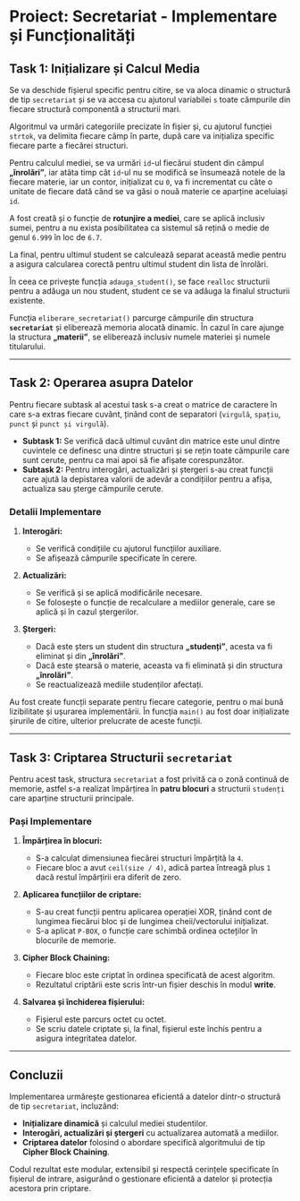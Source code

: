 # Proiect: Secretariat - Implementare și Funcționalități

## Task 1: Inițializare și Calcul Media

Se va deschide fișierul specific pentru citire, se va aloca dinamic o structură de tip `secretariat` și se va accesa cu ajutorul variabilei `s` toate câmpurile din fiecare structură componentă a structurii mari.

Algoritmul va urmări categoriile precizate în fișier și, cu ajutorul funcției `strtok`, va delimita fiecare câmp în parte, după care va inițializa specific fiecare parte a fiecărei structuri.

Pentru calculul mediei, se va urmări `id`-ul fiecărui student din câmpul **„înrolări”**, iar atâta timp cât `id`-ul nu se modifică se însumează notele de la fiecare materie, iar un contor, inițializat cu `0`, va fi incrementat cu câte o unitate de fiecare dată când se va găsi o nouă materie ce aparține aceluiași `id`.

A fost creată și o funcție de **rotunjire a mediei**, care se aplică inclusiv sumei, pentru a nu exista posibilitatea ca sistemul să rețină o medie de genul `6.999` în loc de `6.7`.

La final, pentru ultimul student se calculează separat această medie pentru a asigura calcularea corectă pentru ultimul student din lista de înrolări.

În ceea ce privește funcția `adauga_student()`, se face `realloc` structurii pentru a adăuga un nou student, student ce se va adăuga la finalul structurii existente.

Funcția `eliberare_secretariat()` parcurge câmpurile din structura **`secretariat`** și eliberează memoria alocată dinamic. În cazul în care ajunge la structura **„materii”**, se eliberează inclusiv numele materiei și numele titularului.

---

## Task 2: Operarea asupra Datelor

Pentru fiecare subtask al acestui task s-a creat o matrice de caractere în care s-a extras fiecare cuvânt, ținând cont de separatori (`virgulă`, `spațiu`, `punct` și `punct și virgulă`).

- **Subtask 1:** Se verifică dacă ultimul cuvânt din matrice este unul dintre cuvintele ce definesc una dintre structuri și se rețin toate câmpurile care sunt cerute, pentru ca mai apoi să fie afișate corespunzător.
- **Subtask 2:** Pentru interogări, actualizări și ștergeri s-au creat funcții care ajută la depistarea valorii de adevăr a condițiilor pentru a afișa, actualiza sau șterge câmpurile cerute.

### Detalii Implementare

1. **Interogări:**
    - Se verifică condițiile cu ajutorul funcțiilor auxiliare.
    - Se afișează câmpurile specificate în cerere.

2. **Actualizări:**
    - Se verifică și se aplică modificările necesare.
    - Se folosește o funcție de recalculare a mediilor generale, care se aplică și în cazul ștergerilor.

3. **Ștergeri:**
    - Dacă este șters un student din structura **„studenți”**, acesta va fi eliminat și din **„înrolări”**.
    - Dacă este ștearsă o materie, aceasta va fi eliminată și din structura **„înrolări”**.
    - Se reactualizează mediile studenților afectați.

Au fost create funcții separate pentru fiecare categorie, pentru o mai bună lizibilitate și ușurarea implementării. În funcția `main()` au fost doar inițializate șirurile de citire, ulterior prelucrate de aceste funcții.

---

## Task 3: Criptarea Structurii `secretariat`

Pentru acest task, structura `secretariat` a fost privită ca o zonă continuă de memorie, astfel s-a realizat împărțirea în **patru blocuri** a structurii `studenți` care aparține structurii principale.

### Pași Implementare

1. **Împărțirea în blocuri:**
    - S-a calculat dimensiunea fiecărei structuri împărțită la `4`.
    - Fiecare bloc a avut `ceil(size / 4)`, adică partea întreagă plus `1` dacă restul împărțirii era diferit de zero.

2. **Aplicarea funcțiilor de criptare:**
    - S-au creat funcții pentru aplicarea operației XOR, ținând cont de lungimea fiecărui bloc și de lungimea cheii/vectorului inițializat.
    - S-a aplicat `P-BOX`, o funcție care schimbă ordinea octeților în blocurile de memorie.

3. **Cipher Block Chaining:**
    - Fiecare bloc este criptat în ordinea specificată de acest algoritm.
    - Rezultatul criptării este scris într-un fișier deschis în modul **write**.

4. **Salvarea și închiderea fișierului:**
    - Fișierul este parcurs octet cu octet.
    - Se scriu datele criptate și, la final, fișierul este închis pentru a asigura integritatea datelor.

---

## Concluzii

Implementarea urmărește gestionarea eficientă a datelor dintr-o structură de tip `secretariat`, incluzând:
- **Inițializare dinamică** și calculul mediei studentilor.
- **Interogări, actualizări și ștergeri** cu actualizarea automată a mediilor.
- **Criptarea datelor** folosind o abordare specifică algoritmului de tip **Cipher Block Chaining**.

Codul rezultat este modular, extensibil și respectă cerințele specificate în fișierul de intrare, asigurând o gestionare eficientă a datelor și protecția acestora prin criptare.

